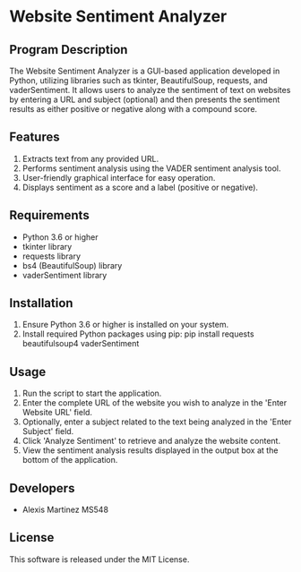 
Website Sentiment Analyzer
==========================

Program Description
-------------------
The Website Sentiment Analyzer is a GUI-based application developed in Python, 
utilizing libraries such as tkinter, BeautifulSoup, requests, and vaderSentiment.
It allows users to analyze the sentiment of text on websites by entering a URL 
and subject (optional) and then presents the sentiment results as either positive
or negative along with a compound score.

Features
--------
1. Extracts text from any provided URL.
2. Performs sentiment analysis using the VADER sentiment analysis tool.
3. User-friendly graphical interface for easy operation.
4. Displays sentiment as a score and a label (positive or negative).

Requirements
------------
- Python 3.6 or higher
- tkinter library
- requests library
- bs4 (BeautifulSoup) library
- vaderSentiment library

Installation
------------
1. Ensure Python 3.6 or higher is installed on your system.
2. Install required Python packages using pip:
   pip install requests beautifulsoup4 vaderSentiment

Usage
-----
1. Run the script to start the application.
2. Enter the complete URL of the website you wish to analyze in the 'Enter Website URL' field.
3. Optionally, enter a subject related to the text being analyzed in the 'Enter Subject' field.
4. Click 'Analyze Sentiment' to retrieve and analyze the website content.
5. View the sentiment analysis results displayed in the output box at the bottom of the application.

Developers
----------
- Alexis Martinez MS548

License
-------
This software is released under the MIT License.
